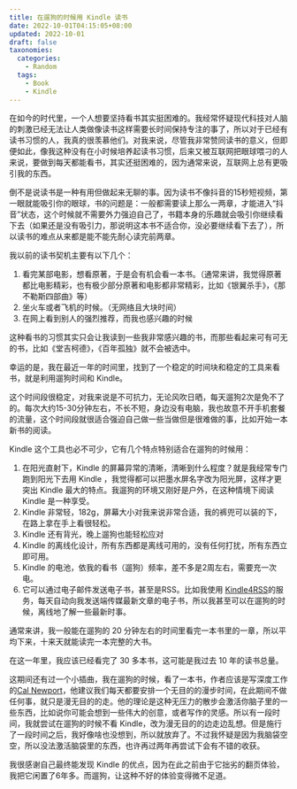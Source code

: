 ```yaml
---
title: 在遛狗的时候用 Kindle 读书
date: 2022-10-01T04:15:05+08:00
updated: 2022-10-01
draft: false
taxonomies:
  categories:
    - Random
  tags:
    - Book
    - Kindle
---
```


在如今的时代里，一个人想要坚持看书其实挺困难的。我经常怀疑现代科技对人脑的刺激已经无法让人类做像读书这样需要长时间保持专注的事了，所以对于已经有读书习惯的人，我真的很羡慕他们。对我来说，尽管我非常赞同读书的意义，但即便如此，像我这种没有在小时候培养起读书习惯，后来又被互联网把眼球喂刁的人来说，要做到每天都能看书，其实还挺困难的，因为通常来说，互联网上总有更吸引我的东西。

<!-- more -->

倒不是说读书是一种有用但做起来无聊的事。因为读书不像抖音的15秒短视频，第一眼就能吸引你的眼球，书的问题是：一般都需要读上那么一两章，才能进入“抖音”状态，这个时候就不需要外力强迫自己了，书籍本身的乐趣就会吸引你继续看下去（如果还是没有吸引力，那说明这本书不适合你，没必要继续看下去了），所以读书的难点从来都是能不能先耐心读完前两章。

我以前的读书契机主要有以下几个：

1. 看完某部电影，想看原著，于是会有机会看一本书。（通常来讲，我觉得原著都比电影精彩，也有极少部分原著和电影都非常精彩，比如《银翼杀手》，《那不勒斯四部曲》等）
2. 坐火车或者飞机的时候。（无网络且大块时间）
3. 在网上看到别人的强烈推荐，而我也感兴趣的时候

这种看书的习惯其实只会让我读到一些我非常感兴趣的书，而那些看起来可有可无的书，比如《堂吉柯德》，《百年孤独》就不会被选中。

幸运的是，我在最近一年的时间里，找到了一个稳定的时间块和稳定的工具来看书，就是利用遛狗时间和 Kindle。

这个时间段很稳定，对我来说是不可抗力，无论风吹日晒，每天遛狗2次是免不了的。每次大约15-30分钟左右，不长不短，身边没有电脑，我也故意不开手机套餐的流量，这个时间段就很适合强迫自己做一些当做但是很难做的事，比如开始一本新书的阅读。

Kindle 这个工具也必不可少，它有几个特点特别适合在遛狗的时候用：

1. 在阳光直射下，Kindle 的屏幕异常的清晰，清晰到什么程度？就是我经常专门跑到阳光下去用 Kindle ，我觉得都可以把墨水屏名字改为阳光屏，这样才更突出 Kindle 最大的特点。我遛狗的环境又刚好是户外，在这种情境下阅读 Kindle 是一种享受。
2. Kindle 非常轻，182g，屏幕大小对我来说非常合适，我的裤兜可以装的下，在路上拿在手上看很轻松。
3. Kindle 还有背光，晚上遛狗也能轻松应对
4. Kindle 的离线化设计，所有东西都是离线可用的，没有任何打扰，所有东西立即可用。
5. Kindle 的电池，依我的看书（遛狗）频率，差不多是2周左右，需要充一次电。
6. 它可以通过电子邮件发送电子书，甚至是RSS。比如我使用 [Kindle4RSS](https://kindle4rss.com/)的服务，每天自动向我发送端传媒最新文章的电子书，所以我甚至可以在遛狗的时候，离线地了解一些最新时事。

通常来讲，我一般能在遛狗的 20 分钟左右的时间里看完一本书里的一章，所以平均下来，十来天就能读完一本完整的大书。

在这一年里，我应该已经看完了 30 多本书，这可能是我过去 10 年的读书总量。

这期间还有过一个小插曲，我在遛狗的时候，看了一本书，作者应该是写深度工作的[Cal Newport](https://www.newyorker.com/contributors/cal-newport)，他建议我们每天都要安排一个无目的的漫步时间，在此期间不做任何事，就只是漫无目的的走。他的理论是这种无压力的散步会激活你脑子里的一些东西，比如说你可能会想到一些伟大的创意，或者写作的灵感。所以有一段时间，我就尝试在遛狗的时候不看 Kindle，改为漫无目的的边走边乱想。但是施行了一段时间之后，我好像啥也没想到，所以就放弃了。不过我怀疑是因为我脑袋空空，所以没法激活脑袋里的东西，也许再过两年再尝试下会有不错的收获。

我很感谢自己最终能发现 Kindle 的优点，因为在此之前由于它拙劣的翻页体验，我把它闲置了6年多。而遛狗，让这种不好的体验变得微不足道。